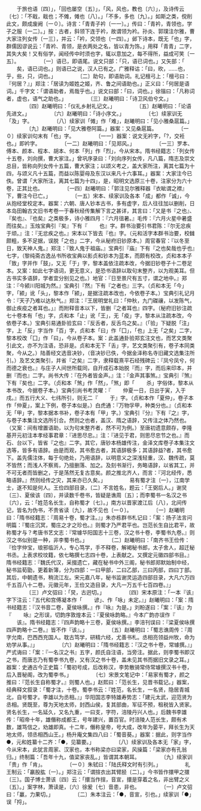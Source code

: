 <!-- { "loadSidebar": true } -->
　　于旅也语〔四〕」，「回也屡空〔五〕」，「风，风也，教也〔六〕」，及诗传云〔七〕：「不戢，戢也；不傩，傩也〔八〕。」「不多，多也〔九〕。」如斯之类，傥削此文，颇成废阙〔一０〕。诗言：「青青子衿〔一一〕。」传曰：「青衿，青领也，学子之服〔一二〕。」按：古者，斜领下连于衿，故谓领为衿。孙炎、郭璞注尔雅，曹大家注列女传〔一三〕，并云：「衿，交领也〔一四〕。」邺下诗本，既无「也」字，群儒因谬说云：「青衿、青领，是衣两处之名，皆以青为饰。」用释「青青」二字，其失大矣！又有俗学，闻经传中时须也字，辄以意加之，每不得所，益成可笑〔一五〕。
　　
　　〔一〕语已，即语尾。说文只部：「只，语已词也。」又矢部：「
　　矣，语已词也。」则语已之说，汉人已有之。广雅释诂：「曰，欥，……也，乎，些，只，词也。」
　　
　　〔二〕助句，即语助词。礼记檀弓上：「檀弓曰：『何居？』」郑注：「居读为姬姓之姬，齐、鲁之间语助也。」正义曰：「何居是语词。」千字文：「谓语助者，焉哉乎也。」说文曰部：「曰，词也。」徐锴曰：「凡称词者，虚也，语气之助也。」
　　
　　〔三〕赵曦明曰：「诗卫风伯兮文。」
　　
　　〔四〕赵曦明曰：「仪礼乡射礼记文。」
　　
　　〔五〕赵曦明曰：「论语先进文。」
　　
　　〔六〕赵曦明曰：「诗小序文。」
　　
　　〔七〕续家训无「及」字。
　　
　　〔八〕续家训「傩」作「难」，赵曦明曰：「见小雅桑扈篇。」
　　
　　〔九〕赵曦明曰：「见大雅卷阿篇。」器案：又见桑扈篇。
　　
　　〔一０〕续家训句末有「也」字。
　　
　　〔一一〕器案：说文无衿字，「?，交衽也。」即衿字。
　　
　　〔一二〕赵曦明曰：「见郑风。」
　　
　　〔一三〕罗本、傅本、颜本、程本、胡本、何本「列」作「烈」，今从宋本。隋书经籍志：「列女传十五卷，刘向撰，曹大家注。」曾巩序录曰：「刘向序列女传，凡八篇，隋志及崇文总目，皆称向列女传十五篇，曹大家注；以颂义考之，盖大家所注，离其七篇为十四，与颂义凡十五篇，而益以陈婴母及东汉以来凡十六事耳。」器案：大家注今已佚。曾谓「大家所注，离其七篇为十四」，是，昭明文选原三十卷，注家分为六十卷，正其比也。
　　
　　〔一四〕赵曦明曰：「郭注见尔雅释器『衣眦谓之襟』下，曹注今已亡。」
　　
　　〔一五〕宋本、续家训及各本「成」都作「诚」，今从抱经堂校定本。器案：六朝、唐人钞本古书，多有虚字，后人往往加以删削，日本岛田翰古文旧书考卷一于春秋经传集解下言之甚详，其言曰：「又是书『之也』、『矣也』、『也矣』之类极多，诗小雅四月：『六月徂暑。』毛传：『六月火星中暑盛而往矣。』玉烛宝典引『矣』下有『
　　也』字。群书治要引书君陈：『尔无忿疾于顽。』注：『无忿疾之也。』宋本以下皆去『也』字。（元和活字本群书治要，校雠颇粗，多不足据，误脱「之也」二字，今从秘府旧钞原本。）周官春官：『以冬至日，致天神人鬼。』郑注：『致人鬼于祖庙。』宝典引『庙』下有『之也矣哉也乎也』七字，（黎纯斋古逸丛书所收宝典以影贞和钞本为蓝本，而颇有校改，贞和本本子「致」字并作「鼓」，又无「于」字，黎本盖依注疏本改，今据旧钞卷子十二卷足本。又案：如此七字语词，更无意义，是恐书语辞以取句末整齐，以为观美耳。但古书实多语辞，学者宜分别见之也。）地官：『日至景尺有五寸，谓之地中。』郑注：『今颍川阳城为然。』宝典引『然』下有『之者也』三字。（贞和本无「今」字，「颍」讹「头」，黎本作「颍」，是据注疏本改也，今依卷子本。）宝典引礼记月令：『天子乃难以达秋气。』郑注：『王居明堂礼曰：「仲秋，九门磔禳，以发陈气，御止疾疫之者耳也。」』而附释音本以下，皆删『之者耳也』四字。（秘府旧钞注疏七十卷本有「也」字，贞和本「止」讹「王」，无「疫」字，黎本从注疏本改，今依卷子本。）宝典引易通卦验玄曰：『反舌者，反舌鸟之矣。』（「验」下疑脱「注」字，上「反」字当作「百」字，贞和本「曰」作「囗」，「也」上无「之矣」二字，黎本校改「囗」作「曰」，今从卷子本。案：此盖通卦验郑玄注文也，而艺文类聚引此文，亦不为注语，恐非是。贞和本无下「舌」字，艺文类聚引有，卷子本同类聚，今从之。）陆善经文选音决钞，（音决钞已佚，今据金泽称名寺旧藏文选集注所引。）及艺文类聚引，并省『之矣』二字，隶释载熹平石经残碑云：『凤兮凤兮，何而德之衰也。』与庄子人间世所载同，自开成石本始脱『而』字，而后来印本，并删『而也』二字。尚书大传：『在外者皆金声。』注：『金声其事煞。』宝典引『煞』下有『矣也』二字。（贞和本「煞」作「然」，「煞」即「
　　杀」字俗体，黎本从本书改，今据卷子本。）宝典引尚书考灵曜：『
　　仲夏一日，日出于寅，入于戌。』而五行大义、七纬所引，则无二『
　　于』字。（贞和本作「夏仲」，卷子本作「仲夏」，案上下例，卷子本似是。）白虎通：『万物孚甲，种类分也。』（贞和本无「甲」字，黎本据本书补，卷子本有「甲」字。）宝典引『分』下有『之』字，与卷子本集注文选所引合。然则之也者，盖汉、隋之语辞，又传注之体乃然也。（又案：间有增置语助，以为句末整齐者，然不可为例。）至唐初遗意颇存，李隆基开元初注本孝经事君章：『进思尽忠。』注：『进见于君，则思尽忠节之也。』而石、台以下，皆省『之也』二字。其它，唐钞本杨雄传注，金泽文库卷子本集注文选等，皆多有语辞。由是而观，其书愈古者，其语辞极多；其语辞益?者，其书愈下。盖先儒注体，每于句绝处，乃用语辞，以明意义之深浅轻重，汉、魏传疏，莫不皆然；而浅人不察焉，乃擅删落、加之。及刻书渐行，务略语辞，以省其工，并不可无者而皆删之，于是荡然无复古意矣。颜之推北齐人，而言：『河北经传，悉略语辞。』然则经传之灾，其来亦已久矣。」
　　
　　易有蜀才注〔一〕，江南学士，遂不知是何人。王俭四部目录，〔二〕不言姓名，题云：「王弼后人。」谢炅〔三〕、夏侯该〔四〕，并读数千卷书，皆疑是谯周〔五〕；而李蜀书一名汉之书〔六〕，云：「姓范名长生，自称蜀才〔七〕。」南方以晋家渡江后〔八〕，北间传记，皆名为伪书，不贵省读〔九〕，故不见也〔一０〕。
　　
　　〔一〕赵曦明曰：「隋书经籍志：『周易十卷，蜀才注。』」朱亦栋群书札记曰：「案：扬子法言问明篇：『蜀庄沉冥，蜀庄之才之珍也。』则蜀才乃严君平也。岂范长生自比君平，故称蜀才与？考唐书艺文志：『常璩华阳国志十三卷，汉之书十卷，李蜀书九卷。』则汉之书似别是一种，非李蜀书也。」
　　
　　〔二〕赵曦明曰：「南齐书王俭传：『俭字仲宝，琅邪临沂人，专心笃学，手不释卷，解褐秘书郎，太子舍人，超迁秘书丞。上表求校坟籍，依七略撰七志四十卷，上表献之。又撰定元徽四部书目。』隋书经籍志：『魏氏代汉，采掇遗亡，藏在秘书中外三阁，秘书郎郑默始制中经，秘书监荀勖，更着新簿，分为四部：一曰甲部，二曰乙部，三曰丙部，四曰丁部。其后，中朝遗书，稍流江左。宋元嘉八年，秘书监谢灵运造四部目录，大凡六万四千五百八十二卷。元徽元年，王俭又造目录，大凡一万五千七百四卷。』」
　　
　　〔三〕卢文弨曰：「炅，古迥切。」
　　
　　〔四〕宋本原注：「一本『该』字下注云：『五代和宫傅凝本作「
　　谚」、作「咏」未定。』」赵曦明曰：「案：隋书经籍志：『汉书音二卷，夏侯咏撰。』作『咏』为是。」刘盼遂曰：「案：『该』为『
　　咏』之形误，切韵序敦煌本云：『夏侯咏韵略。』今本广韵亦误作『
　　该』。隋书经籍志：『四声韵略十三卷，夏侯咏撰。』李涪刊误曰：『梁夏侯咏撰四声韵略十二卷。』皆不作『该』。」
　　
　　〔五〕赵曦明曰：「蜀志谯周传：『周字允南，巴西西充国人。耽古笃学，研精六经，尤善书札。丞相亮领益州牧，命为劝学从事。』」
　　
　　〔六〕赵曦明曰：「隋书经籍志：『汉之书十卷，常璩撰。』」严式诲曰：「案：『一名汉之书』五字，颜氏自注语，当旁注。据此，则李蜀书即汉之书，而唐志乃有蜀李书九卷，又有汉之书十卷，盖未见其书而据旧文录之耳。」器案：史通古今正史篇：「蜀初号成，后改称汉，李势散骑常侍常璩撰汉书十卷，后入晋秘阁，改为蜀李书。」
　　
　　〔七〕宋景文笔记中：「易家有蜀才，颜之推曰：『范长生自称蜀才。』则蜀人也。」赵熙曰：「范长生，见晋书载记。」器案，经典释文叙录：「蜀才注，十卷。蜀李书云：『姓范，名长生，一名贤，隐居青城北，自号蜀才。李雄以为丞相。』」华阳国志李特雄寿势志：「建元太武，迎范贤为丞相。贤既至，尊为天地太师，封西山侯，复其部曲，军征不预，租税皆入贤家。贤名长生，一名延久，又名九重，一曰支，字符，涪陵丹兴人也。」后魏书李雄传：「昭帝十年，雄僭称成都王，号年建兴，置百官。时涪陵人范长生，颇有术数，雄笃信之，劝雄即真。十二年，僭称皇帝，号大成，改年为晏平，拜长生为天地太师，领丞相西山王。」杨升庵文集四八曰：「蜀音葵。」器案：据此，则字当作●，元和姓纂十二齐：「●，见纂要。」
　　
　　〔八〕续家训及各本无「家」字，今从宋本，此犹言周家、汉家也，本书称梁亦曰梁家，风操篇：「梁家亦有孔翁归。」终制篇：「吾年十九，值梁家丧乱。」皆谓其本朝耳。
　　
　　〔九〕续家训「贵」作「肯」。
　　
　　〔一０〕朱轼曰：「陆氏释文时有引列。」
　　
　　礼王制云：「臝股肱〔一〕。」郑注云：「谓揎衣出其臂胫〔二〕。」今书皆作擐甲之擐〔三〕。国子博士萧该〔四〕云：「擐当作揎，音宣，擐是穿着之名，非出臂之义〔五〕。」案字林，萧读是，〔六〕徐爰〔七〕音患，非也。
　　
　　〔一〕卢文弨曰：「臝，力果切。」
　　
　　〔二〕朱本注云：「●，音宣，引也。」续家训「●」误「捋」。
　　

